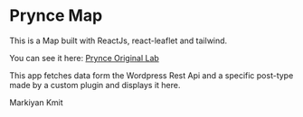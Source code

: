 # Prynce Map

This is a Map built with ReactJs, react-leaflet and tailwind.

You can see it here: [Prynce Original Lab](https://www.prynce.it/negozio/mappa)

This app fetches data form the Wordpress Rest Api and a specific post-type made by a custom plugin and displays it here.

Markiyan Kmit
